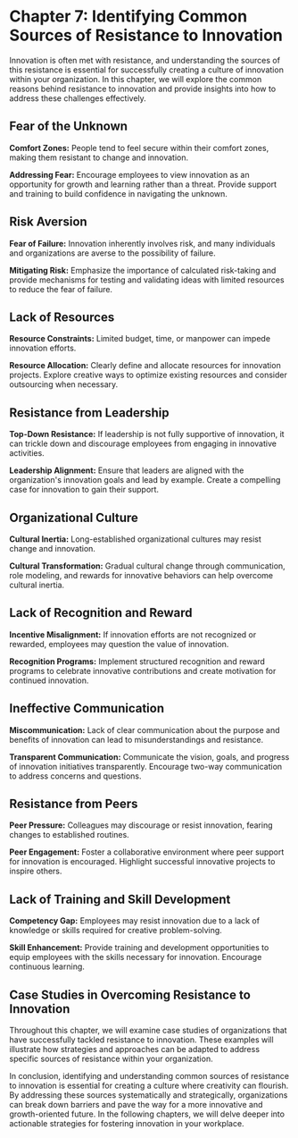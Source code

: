 Chapter 7: Identifying Common Sources of Resistance to Innovation
=================================================================

Innovation is often met with resistance, and understanding the sources of this resistance is essential for successfully creating a culture of innovation within your organization. In this chapter, we will explore the common reasons behind resistance to innovation and provide insights into how to address these challenges effectively.

Fear of the Unknown
-------------------

**Comfort Zones:** People tend to feel secure within their comfort zones, making them resistant to change and innovation.

**Addressing Fear:** Encourage employees to view innovation as an opportunity for growth and learning rather than a threat. Provide support and training to build confidence in navigating the unknown.

Risk Aversion
-------------

**Fear of Failure:** Innovation inherently involves risk, and many individuals and organizations are averse to the possibility of failure.

**Mitigating Risk:** Emphasize the importance of calculated risk-taking and provide mechanisms for testing and validating ideas with limited resources to reduce the fear of failure.

Lack of Resources
-----------------

**Resource Constraints:** Limited budget, time, or manpower can impede innovation efforts.

**Resource Allocation:** Clearly define and allocate resources for innovation projects. Explore creative ways to optimize existing resources and consider outsourcing when necessary.

Resistance from Leadership
--------------------------

**Top-Down Resistance:** If leadership is not fully supportive of innovation, it can trickle down and discourage employees from engaging in innovative activities.

**Leadership Alignment:** Ensure that leaders are aligned with the organization's innovation goals and lead by example. Create a compelling case for innovation to gain their support.

Organizational Culture
----------------------

**Cultural Inertia:** Long-established organizational cultures may resist change and innovation.

**Cultural Transformation:** Gradual cultural change through communication, role modeling, and rewards for innovative behaviors can help overcome cultural inertia.

Lack of Recognition and Reward
------------------------------

**Incentive Misalignment:** If innovation efforts are not recognized or rewarded, employees may question the value of innovation.

**Recognition Programs:** Implement structured recognition and reward programs to celebrate innovative contributions and create motivation for continued innovation.

Ineffective Communication
-------------------------

**Miscommunication:** Lack of clear communication about the purpose and benefits of innovation can lead to misunderstandings and resistance.

**Transparent Communication:** Communicate the vision, goals, and progress of innovation initiatives transparently. Encourage two-way communication to address concerns and questions.

Resistance from Peers
---------------------

**Peer Pressure:** Colleagues may discourage or resist innovation, fearing changes to established routines.

**Peer Engagement:** Foster a collaborative environment where peer support for innovation is encouraged. Highlight successful innovative projects to inspire others.

Lack of Training and Skill Development
--------------------------------------

**Competency Gap:** Employees may resist innovation due to a lack of knowledge or skills required for creative problem-solving.

**Skill Enhancement:** Provide training and development opportunities to equip employees with the skills necessary for innovation. Encourage continuous learning.

Case Studies in Overcoming Resistance to Innovation
---------------------------------------------------

Throughout this chapter, we will examine case studies of organizations that have successfully tackled resistance to innovation. These examples will illustrate how strategies and approaches can be adapted to address specific sources of resistance within your organization.

In conclusion, identifying and understanding common sources of resistance to innovation is essential for creating a culture where creativity can flourish. By addressing these sources systematically and strategically, organizations can break down barriers and pave the way for a more innovative and growth-oriented future. In the following chapters, we will delve deeper into actionable strategies for fostering innovation in your workplace.
